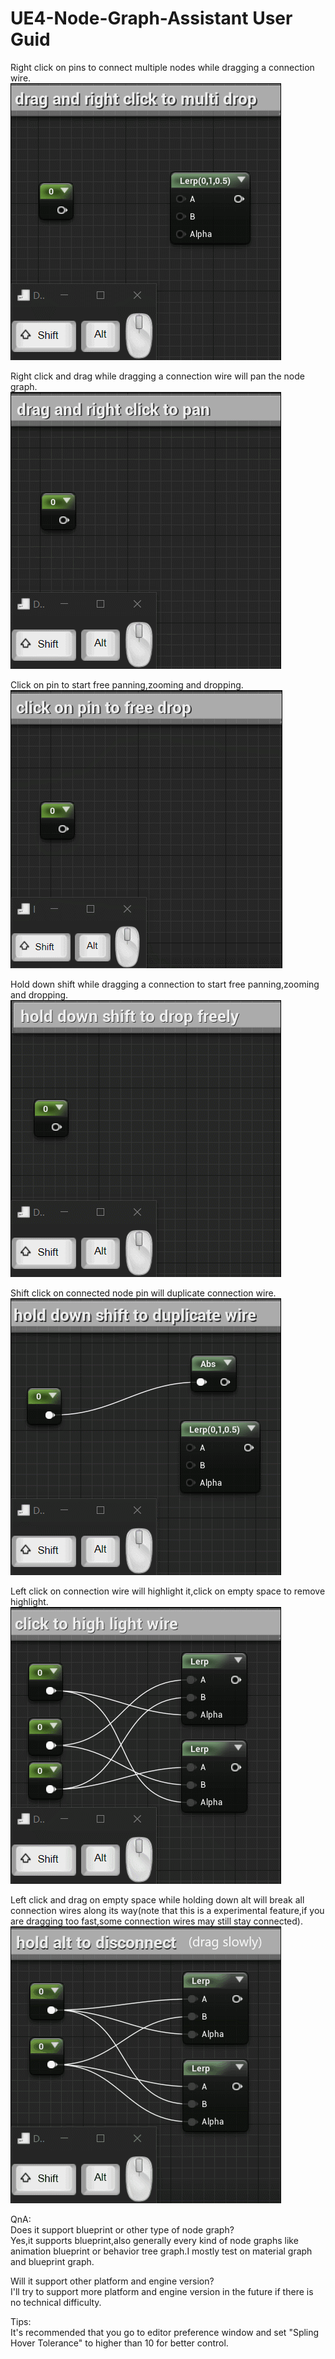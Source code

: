 # UE4-Node-Graph-Assistant User Guid

Right click on pins to connect multiple nodes while dragging a connection wire.  
![1](right_click_multi_drop.gif)  

Right click and drag while dragging a connection wire will pan the node graph.  
![2](drag_and_pan.gif)  

Click on pin to start free panning,zooming and dropping.  
![7](003_click_multi_drop.gif)  

Hold down shift while dragging a connection to start free panning,zooming and dropping.   
![3](shift_multi_drop.gif)  

Shift click on connected node pin will duplicate connection wire.  
![4](duplicate.gif)  

 Left click on connection wire will highlight it,click on empty space to remove highlight.  
![5](highlight.gif)

Left click and drag on empty space while holding down alt will break all connection wires along its way(note that this is a experimental feature,if you are dragging too fast,some connection wires may still stay connected).  
![6](break.gif)


QnA:  
Does it support blueprint or other type of node graph?   
Yes,it supports blueprint,also generally every kind of node graphs like animation blueprint or behavior tree graph.I mostly test on material graph and blueprint graph.  

Will it support other platform and engine version?  
I'll try to support more platform and engine version in the future if there is no technical difficulty.  

Tips:  
It's recommended that you go to editor preference window and set "Spling Hover Tolerance" to higher than 10 for better control.  

